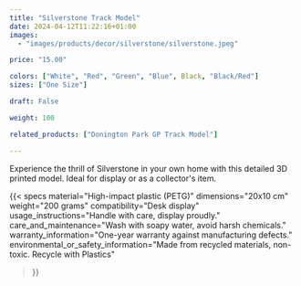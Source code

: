 ```yaml
---
title: "Silverstone Track Model"
date: 2024-04-12T11:22:16+01:00
images:
  - "images/products/decor/silverstone/silverstone.jpeg"

price: "15.00"

colors: ["White", "Red", "Green", "Blue", Black, "Black/Red"]
sizes: ["One Size"]

draft: False

weight: 100

related_products: ["Donington Park GP Track Model"]

---
```


Experience the thrill of Silverstone in your own home with this detailed 3D printed model. Ideal for display or as a collector's item.

{{< specs
    material="High-impact plastic (PETG)"
    dimensions="20x10 cm"
    weight="200 grams"
    compatibility="Desk display"
    usage_instructions="Handle with care, display proudly."
    care_and_maintenance="Wash with soapy water, avoid harsh chemicals."
    warranty_information="One-year warranty against manufacturing defects."
    environmental_or_safety_information="Made from recycled materials, non-toxic. Recycle with Plastics"
>}}
